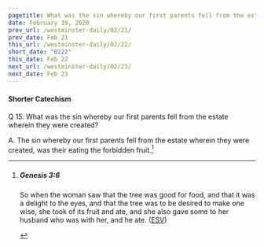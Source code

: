 ```yaml
---
pagetitle: What was the sin whereby our first parents fell from the estate wherein they were created?
date: February 19, 2020
prev_url: /westminster-daily/02/21/
prev_date: Feb 21
this_url: /westminster-daily/02/22/
short_date: "0222"
this_date: Feb 22
next_url: /westminster-daily/02/23/
next_date: Feb 23
---
```


#### Shorter Catechism

<span class="q">Q 15.</span> What was the sin whereby our first parents fell from the estate wherein they were created?

<span class="q">A.</span> The sin whereby our first parents fell from the estate wherein they were created, was their eating the forbidden fruit.[^fnref:wsc1]


[^fnref:wsc1]: <div class="esv"><h5>Genesis 3:6</h5> <div class="esv-text"><p id="p01003006.01-1">So when the woman saw that the tree was good for food, and that it was a delight to the eyes, and that the tree was to be desired to make one wise, she took of its fruit and ate, and she also gave some to her husband who was with her, and he ate.  (<a href="http://www.esv.org" class="copyright">ESV</a>)</p> </div> </div>

